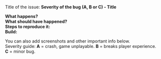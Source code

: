 Title of the issue: **Severity of the bug (A, B or C) - Title**

**What happens?**  
**What should have happened?**  
**Steps to reproduce it:**  
**Build:**  

You can also add screenshots and other important info below.  
Severity guide: **A** = crash, game unplayable. **B** = breaks player experience. **C** = minor bug.
